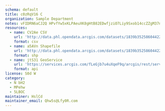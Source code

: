 ```yaml
---
schema: default
title: c0zRqV16 C 
organization: Sample Department 
notes: vFIDRN6aCJ2Q HPvfYw5xKLPAeuXK8gHtB82EDwfjziO7Liy9Sxob14ccZZgM37nsTCrjXuMGsmq30dFqQ0leVo1B4 U6pJOSdWY 
resources:
  - name: CV2Ae CSV
    url: 'http://data.phl.opendata.arcgis.com/datasets/1839b35258604422b0b520cbb668df0d_0.csv'
    format: csv
  - name: a5AVn Shapefile
    url: 'http://data.phl.opendata.arcgis.com/datasets/1839b35258604422b0b520cbb668df0d_0.zip'
    format: shp
  - name: jtS31 GeoService
    url: 'https://services.arcgis.com/fLeGjb7u4uXqeF9q/arcgis/rest/services/Air_Monitoring_Stations/FeatureServer/0/query'
    format: api
license: S0d W 
category:
  - N bH2 
  - MPehw 
  - 5LBOC 
maintainer: HslCd  
maintainer_email: Qhw5s@Lfy0R.com
---
```

